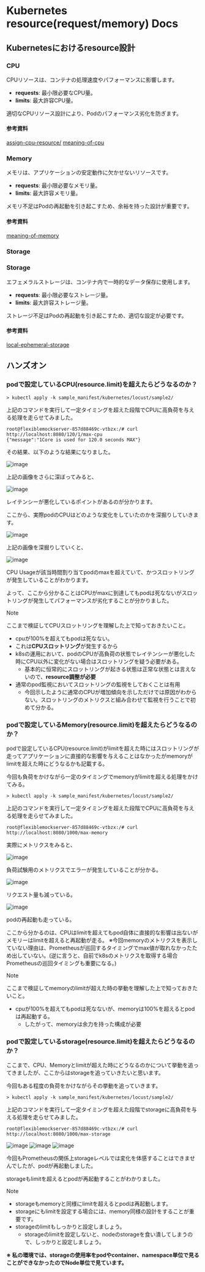 # Kubernetes resource(request/memory) Docs

## Kubernetesにおけるresource設計

### CPU

CPUリソースは、コンテナの処理速度やパフォーマンスに影響します。

- **requests**: 最小限必要なCPU量。
- **limits**: 最大許容CPU量。

適切なCPUリソース設計により、Podのパフォーマンス劣化を防ぎます。

#### 参考資料

[assign-cpu-resource/](https://kubernetes.io/ja/docs/tasks/configure-pod-container/assign-cpu-resource/)
[meaning-of-cpu](https://kubernetes.io/ja/docs/concepts/configuration/manage-resources-containers/?utm_source=chatgpt.com#meaning-of-cpu)

### Memory

メモリは、アプリケーションの安定動作に欠かせないリソースです。

- **requests**: 最小限必要なメモリ量。
- **limits**: 最大許容メモリ量。

メモリ不足はPodの再起動を引き起こすため、余裕を持った設計が重要です。

#### 参考資料

[meaning-of-memory](https://kubernetes.io/ja/docs/concepts/configuration/manage-resources-containers/?utm_source=chatgpt.com#meaning-of-memory)

### Storage

### Storage

エフェメラルストレージは、コンテナ内で一時的なデータ保存に使用します。

- **requests**: 最小限必要なストレージ量。
- **limits**: 最大許容ストレージ量。

ストレージ不足はPodの再起動を引き起こすため、適切な設定が必要です。

#### 参考資料

[local-ephemeral-storage](https://kubernetes.io/ja/docs/concepts/configuration/manage-resources-containers/?utm_source=chatgpt.com#local-ephemeral-storage)

## ハンズオン

### podで設定しているCPU(resource.limit)を超えたらどうなるのか？

```
> kubectl apply -k sample_manifest/kubernetes/locust/sample2/
```

上記のコマンドを実行して一定タイミングを超えた段階でCPUに高負荷を与える処理を走らせてみました。

```
root@flexiblemockserver-857d88469c-vtbzx:/# curl http://localhost:8080/120/1/max-cpu
{"message":"1Core is used for 120.0 seconds MAX"}
```

その結果、以下のような結果になりました。

![image](./image/1.png)

上記の画像をさらに深ぼってみると、

![image](./image/2.png)

レイテンシーが悪化しているポイントがあるのが分かります。

ここから、実際podのCPUはどのような変化をしていたのかを深掘りしていきます。

![image](./image/3.png)

上記の画像を深掘りしていくと、

![image](./image/4.png)

CPU Usageが該当時間割り当てpodのmaxを超えていて、かつスロットリングが発生していることがわかります。

よって、ここから分かることはCPUがmaxに到達してもpodは死なないがスロットリングが発生してパフォーマンスが劣化することが分かりました。

> [!NOTE]
> ここまで検証してCPUスロットリングを理解した上で知っておきたいこと。
> * cpuが100%を超えてもpodは死なない。
>  * これは**CPUスロットリング**が発生するから
> * k8sの運用において、podのCPUが高負荷の状態でレイテンシーが悪化した時にCPU以外に変化がない場合はスロットリングを疑う必要がある。
>   * 基本的に恒常的にスロットリングが起きる状態は正常な状態とは言えないので、**resource調整が必要**
> * 通常のpod監視においてスロットリングの監視をしておくことは有用
>   * 今回示したように通常のCPUが増加傾向を示しただけでは原因がわからない。スロットリングのメトリクスと組み合わせて監視を行うことで初めて分かる。


### podで設定しているMemory(resource.limit)を超えたらどうなるのか？

podで設定しているCPU(resource.limit)がlimitを超えた時にはスロットリングが走ってアプリケーションに直接的な影響を与えることはなかったがmemoryがlimitを超えた時にどうなるかも記載する。

今回も負荷をかけながら一定のタイミングでmemoryがlimitを超える処理をかけてみる。

```
> kubectl apply -k sample_manifest/kubernetes/locust/sample2/
```

上記のコマンドを実行して一定タイミングを超えた段階でCPUに高負荷を与える処理を走らせてみました。

```
root@flexiblemockserver-857d88469c-vtbzx:/# curl http://localhost:8080/1000/max-memory
```

実際にメトリクスをみると、

![image](./image/5.png)

負荷試験用のメトリクスでエラーが発生していることが分かる。

![image](./image/6.png)

リクエスト量も減っている。

![image](./image/7.png)

podの再起動も走っている。

ここから分かるのは、CPUはlimitを超えてもpod自体に直接的な影響は出ないがメモリーはlimitを超えると再起動が走る。
※今回memoryのメトリクスを表示していない理由は、Prometheusが巡回するタイミングでmax値が取れなかったため出していない。(逆に言うと、自前でk8sのメトリクスを取得する場合Prometheusの巡回タイミングも重要になる。)

> [!NOTE]
> ここまで検証してmemoryのlimitが超えた時の挙動を理解した上で知っておきたいこと。
> * cpuが100%を超えてもpodは死なないが、memoryは100%を超えるとpodは再起動する。
>   * したがって、memoryは余力を持った構成が必要

### podで設定しているstorage(resource.limit)を超えたらどうなるのか？

ここまで、CPU、Memoryとlimitが超えた時にどうなるのかについて挙動を追ってきましたが、ここからはstorageを追っていきたいと思います。

今回もある程度の負荷をかけながらその挙動を追っていきます。

```
> kubectl apply -k sample_manifest/kubernetes/locust/sample2/
```

上記のコマンドを実行して一定タイミングを超えた段階でstorageに高負荷を与える処理を走らせてみました。

```
root@flexiblemockserver-857d88469c-vtbzx:/# curl http://localhost:8080/1000/max-storage
```

![image](./image/8.png)
![image](./image/9.png)
![image](./image/10.png)

今回もPrometheusの関係上storageレベルでは変化を体感することはできませんでしたが、podが再起動しました。

storageもlimitを超えるとpodが再起動することがわかりました。

> [!NOTE]
> * storageもmemoryと同様にlimitを超えるとpodは再起動します。
>  * storageにもlimitを設定する場合には、memory同様の設計をすることが重要です。
> * storageのlimitもしっかりと設定しましょう。
>   * storageのlimitを設定しないと、nodeのstorageを食い潰してしまうので、しっかりと設定しましょう。

**※ 私の環境では、storageの使用率をpodやcontainer、namespace単位で見ることができなかったのでNode単位で見ています。**
